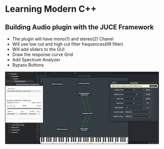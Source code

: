 # Learning Modern C++
## Building Audio plugin with the JUCE Framework 
 - The plugin will have mono(1) and stereo(2) Chanel 
 - Will use low cut and high cut filter frequences(IIR filter)
 - Will add sliders to the GUI
 - Draw the response curve Grid
 - Add Spectrum Analyzer
 - Bypass Buttons
 
 ![](Images/plugin.jpeg)
